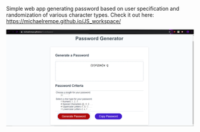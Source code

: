 Simple web app generating password based on user specification and randomization of various character types. Check it out here: https://michaelrempe.github.io/JS_workspace/

![alt text](https://github.com/MichaelRempe/JS_workspace/blob/master/assets/Capture.PNG)
